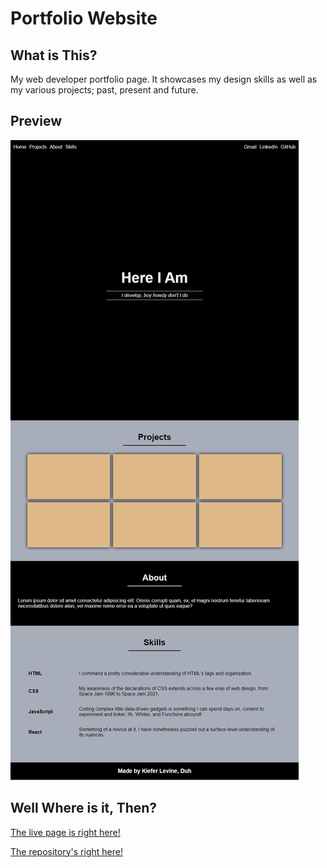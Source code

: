 # Portfolio Website

## What is This?
My web developer portfolio page. It showcases my design skills as well as my various projects; past, present and future.

## Preview

![The ugly first effort!](./assets/images/portfolio-0.1.png)

## Well Where is it, Then?
[The live page is right here!](https://rookieprime.github.io/portfolio/)

[The repository's right here!](https://github.com/RookiePrime/portfolio)